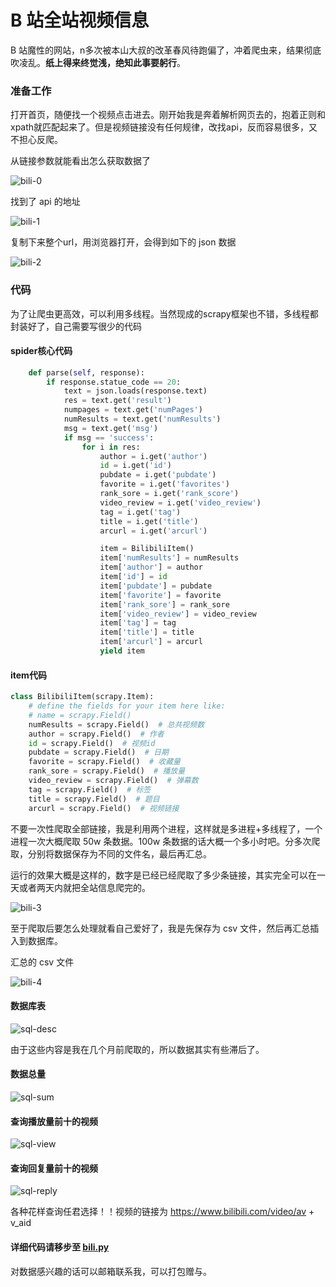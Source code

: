 # B 站全站视频信息

B 站魔性的网站，n多次被本山大叔的改革春风待跑偏了，冲着爬虫来，结果彻底吹凌乱。**纸上得来终觉浅，绝知此事要躬行**。

### 准备工作

打开首页，随便找一个视频点击进去。刚开始我是奔着解析网页去的，抱着正则和xpath就匹配起来了。但是视频链接没有任何规律，改找api，反而容易很多，又不担心反爬。

从链接参数就能看出怎么获取数据了

![bili-0](https://github.com/fenglei110/Data-analysis/tree/master/ch_Bilibili/images/small.png)

找到了 api 的地址

![bili-1](https://github.com/fenglei110/Data-analysis/tree/master/ch_Bilibili/images/big.png)

复制下来整个url，用浏览器打开，会得到如下的 json 数据

![bili-2](https://github.com/fenglei110/Data-analysis/tree/master/ch_Bilibili/images/three.png)

### 代码

为了让爬虫更高效，可以利用多线程。当然现成的scrapy框架也不错，多线程都封装好了，自己需要写很少的代码

#### spider核心代码
```py
    def parse(self, response):
        if response.statue_code == 20:
            text = json.loads(response.text)
            res = text.get('result')
            numpages = text.get('numPages')
            numResults = text.get('numResults')
            msg = text.get('msg')
            if msg == 'success':
                for i in res:
                    author = i.get('author')
                    id = i.get('id')
                    pubdate = i.get('pubdate')
                    favorite = i.get('favorites')
                    rank_sore = i.get('rank_score')
                    video_review = i.get('video_review')
                    tag = i.get('tag')
                    title = i.get('title')
                    arcurl = i.get('arcurl')

                    item = BilibiliItem()
                    item['numResults'] = numResults
                    item['author'] = author
                    item['id'] = id
                    item['pubdate'] = pubdate
                    item['favorite'] = favorite
                    item['rank_sore'] = rank_sore
                    item['video_review'] = video_review
                    item['tag'] = tag
                    item['title'] = title
                    item['arcurl'] = arcurl
                    yield item    
```

#### item代码
```py
class BilibiliItem(scrapy.Item):
    # define the fields for your item here like:
    # name = scrapy.Field()
    numResults = scrapy.Field()  # 总共视频数
    author = scrapy.Field()  # 作者
    id = scrapy.Field()  # 视频id
    pubdate = scrapy.Field()  # 日期
    favorite = scrapy.Field()  # 收藏量
    rank_sore = scrapy.Field()  # 播放量
    video_review = scrapy.Field()  # 弹幕数
    tag = scrapy.Field()  # 标签
    title = scrapy.Field()  # 题目
    arcurl = scrapy.Field()  # 视频链接
```

不要一次性爬取全部链接，我是利用两个进程，这样就是多进程+多线程了，一个进程一次大概爬取 50w 条数据。100w 条数据的话大概一个多小时吧。分多次爬取，分别将数据保存为不同的文件名，最后再汇总。

运行的效果大概是这样的，数字是已经已经爬取了多少条链接，其实完全可以在一天或者两天内就把全站信息爬完的。

![bili-3](https://github.com/chenjiandongx/bili-spider/blob/master/images/bili-3.gif)

至于爬取后要怎么处理就看自己爱好了，我是先保存为 csv 文件，然后再汇总插入到数据库。

汇总的 csv 文件

![bili-4](https://github.com/chenjiandongx/bili-spider/blob/master/images/bili-4.png)

#### 数据库表

![sql-desc](https://github.com/chenjiandongx/bili-spider/blob/master/images/sql-desc.png)

由于这些内容是我在几个月前爬取的，所以数据其实有些滞后了。

#### 数据总量

![sql-sum](https://github.com/chenjiandongx/bili-spider/blob/master/images/sql-sum.png)

#### 查询播放量前十的视频

![sql-view](https://github.com/chenjiandongx/bili-spider/blob/master/images/sql-view.png)

#### 查询回复量前十的视频

![sql-reply](https://github.com/chenjiandongx/bili-spider/blob/master/images/sql-reply.png)

各种花样查询任君选择！！视频的链接为 https://www.bilibili.com/video/av + v_aid

#### 详细代码请移步至 [bili.py](https://github.com/chenjiandongx/bili-spider/blob/master/bili.py)

对数据感兴趣的话可以邮箱联系我，可以打包赠与。
